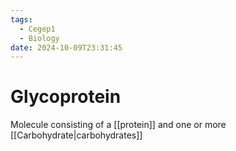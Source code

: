 ```yaml
---
tags:
  - Cegep1
  - Biology
date: 2024-10-09T23:31:45
---
```


# Glycoprotein

Molecule consisting of a [[protein]] and one or more [[Carbohydrate|carbohydrates]]
